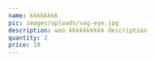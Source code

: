 ```yaml
---
name: kkkkkkkk
pic: images/uploads/vag-eye.jpg
description: woo kkkkkkkkkk description
quantity: 2
price: 10
---
```



